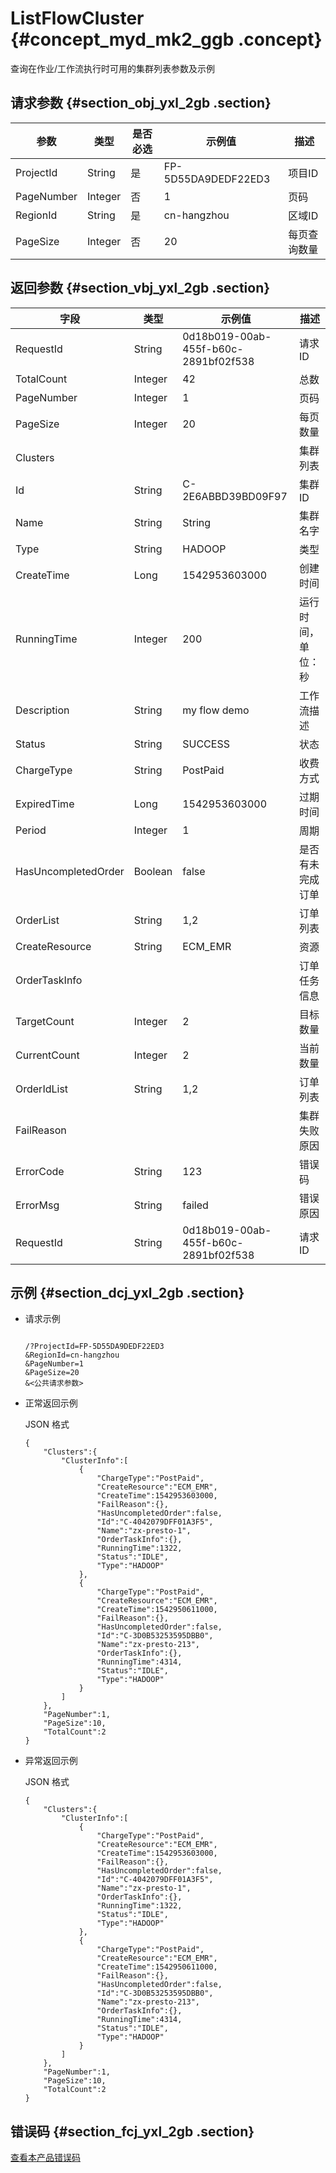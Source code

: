 # ListFlowCluster {#concept_myd_mk2_ggb .concept}

查询在作业/工作流执行时可用的集群列表参数及示例

## 请求参数 {#section_obj_yxl_2gb .section}

|参数|类型|是否必选|示例值|描述|
|--|--|----|---|--|
|ProjectId|String|是|FP-5D55DA9DEDF22ED3|项目ID|
|PageNumber|Integer|否|1|页码|
|RegionId|String|是|cn-hangzhou|区域ID|
|PageSize|Integer|否|20|每页查询数量|

## 返回参数 {#section_vbj_yxl_2gb .section}

|字段|类型|示例值|描述|
|--|--|---|--|
|RequestId|String|0d18b019-00ab-455f-b60c-2891bf02f538|请求ID|
|TotalCount|Integer|42|总数|
|PageNumber|Integer|1|页码|
|PageSize|Integer|20|每页数量|
|Clusters| | |集群列表|
|Id|String|C-2E6ABBD39BD09F97|集群ID|
|Name|String|String|集群名字|
|Type|String|HADOOP|类型|
|CreateTime|Long|1542953603000|创建时间|
|RunningTime|Integer|200|运行时间，单位：秒|
|Description|String|my flow demo|工作流描述|
|Status|String|SUCCESS|状态|
|ChargeType|String|PostPaid|收费方式|
|ExpiredTime|Long|1542953603000|过期时间|
|Period|Integer|1|周期|
|HasUncompletedOrder|Boolean|false|是否有未完成订单|
|OrderList|String|1,2|订单列表|
|CreateResource|String|ECM\_EMR|资源|
|OrderTaskInfo| | |订单任务信息|
|TargetCount|Integer|2|目标数量|
|CurrentCount|Integer|2|当前数量|
|OrderIdList|String|1,2|订单列表|
|FailReason| | |集群失败原因|
|ErrorCode|String|123|错误码|
|ErrorMsg|String|failed|错误原因|
|RequestId|String|0d18b019-00ab-455f-b60c-2891bf02f538|请求ID|

## 示例 {#section_dcj_yxl_2gb .section}

-   请求示例

    ```
    
    /?ProjectId=FP-5D55DA9DEDF22ED3
    &RegionId=cn-hangzhou
    &PageNumber=1
    &PageSize=20
    &<公共请求参数>
    ```

-   正常返回示例

    JSON 格式

    ```
    {
    	"Clusters":{
    		"ClusterInfo":[
    			{
    				"ChargeType":"PostPaid",
    				"CreateResource":"ECM_EMR",
    				"CreateTime":1542953603000,
    				"FailReason":{},
    				"HasUncompletedOrder":false,
    				"Id":"C-4042079DFF01A3F5",
    				"Name":"zx-presto-1",
    				"OrderTaskInfo":{},
    				"RunningTime":1322,
    				"Status":"IDLE",
    				"Type":"HADOOP"
    			},
    			{
    				"ChargeType":"PostPaid",
    				"CreateResource":"ECM_EMR",
    				"CreateTime":1542950611000,
    				"FailReason":{},
    				"HasUncompletedOrder":false,
    				"Id":"C-3D0B53253595DBB0",
    				"Name":"zx-presto-213",
    				"OrderTaskInfo":{},
    				"RunningTime":4314,
    				"Status":"IDLE",
    				"Type":"HADOOP"
    			}
    		]
    	},
    	"PageNumber":1,
    	"PageSize":10,
    	"TotalCount":2
    }
    ```

-   异常返回示例

    JSON 格式

    ```
    {
    	"Clusters":{
    		"ClusterInfo":[
    			{
    				"ChargeType":"PostPaid",
    				"CreateResource":"ECM_EMR",
    				"CreateTime":1542953603000,
    				"FailReason":{},
    				"HasUncompletedOrder":false,
    				"Id":"C-4042079DFF01A3F5",
    				"Name":"zx-presto-1",
    				"OrderTaskInfo":{},
    				"RunningTime":1322,
    				"Status":"IDLE",
    				"Type":"HADOOP"
    			},
    			{
    				"ChargeType":"PostPaid",
    				"CreateResource":"ECM_EMR",
    				"CreateTime":1542950611000,
    				"FailReason":{},
    				"HasUncompletedOrder":false,
    				"Id":"C-3D0B53253595DBB0",
    				"Name":"zx-presto-213",
    				"OrderTaskInfo":{},
    				"RunningTime":4314,
    				"Status":"IDLE",
    				"Type":"HADOOP"
    			}
    		]
    	},
    	"PageNumber":1,
    	"PageSize":10,
    	"TotalCount":2
    }
    ```


## 错误码 {#section_fcj_yxl_2gb .section}

[查看本产品错误码](https://error-center.alibabacloud.com/status/product/Emr)

